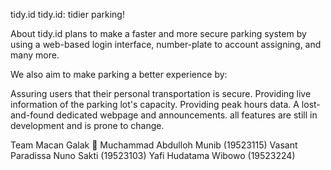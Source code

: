 tidy.id
tidy.id: tidier parking!

About
tidy.id plans to make a faster and more secure parking system by using a web-based login interface, number-plate to account assigning, and many more.

We also aim to make parking a better experience by:

Assuring users that their personal transportation is secure.
Providing live information of the parking lot's capacity.
Providing peak hours data.
A lost-and-found dedicated webpage and announcements.
all features are still in development and is prone to change.

Team Macan Galak 🐯
Muchammad Abdulloh Munib (19523115)
Vasant Paradissa Nuno Sakti (19523103)
Yafi Hudatama Wibowo (19523224)
